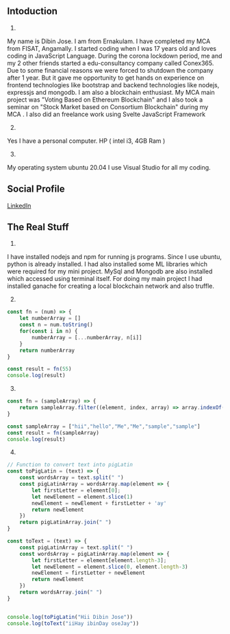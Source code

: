 ## Intoduction
1.
My name is Dibin Jose. I am from Ernakulam. I have completed my MCA from FISAT, Angamally. I started coding when I was 17 years old and loves coding in JavaScript Language. During the corona lockdown  period, me and my 2 other friends started a edu-consultancy company called Conex365. Due to some financial reasons we were forced to shutdown the company after 1 year. But it gave me opportunity to get hands on experience on frontend technologies like bootstrap and backend technologies like nodejs, expressjs and mongodb.
I am also a blockchain enthusiast. My MCA main project was "Voting Based on Ethereum Blockchain" and I also took a seminar on "Stock Market based on Consortium Blockchain" during my MCA .
I also did an freelance work using Svelte JavaScript Framework

2.
Yes I have a personal computer.
HP ( intel i3, 4GB Ram )

3.
My operating system ubuntu 20.04
I use Visual Studio for all my coding.

## Social Profile

[LinkedIn](www.linkedin.com/in/dibin-jose-ab63721b3)

## The Real Stuff
1.
I have installed nodejs and npm for running js programs.
Since I use ubuntu, python is already installed. I had also installed some ML libraries which were required for my mini project.
MySql and Mongodb are also installed which accessed using terminal itself.
For doing my main project I had installed ganache for creating a local blockchain network and also
truffle.

2.
```js
const fn = (num) => {
    let numberArray = []
    const n = num.toString()
    for(const i in n) {
        numberArray = [...numberArray, n[i]]
    }
    return numberArray
}

const result = fn(55)
console.log(result)
```

3.
```js
const fn = (sampleArray) => {
    return sampleArray.filter((element, index, array) => array.indexOf(element) === index)
}

const sampleArray = ["hii","hello","Me","Me","sample","sample"] 
const result = fn(sampleArray)
console.log(result)
```

4.
```js
// Function to convert text into pigLatin
const toPigLatin = (text) => {
    const wordsArray = text.split(" ")
    const pigLatinArray = wordsArray.map(element => {
        let firstLetter = element[0];
        let newElement = element.slice(1)
        newElement = newElement + firstLetter + 'ay'
        return newElement
    })
    return pigLatinArray.join(" ")
}

const toText = (text) => {
    const pigLatinArray = text.split(" ")
    const wordsArray = pigLatinArray.map(element => {
        let firstLetter = element[element.length-3];
        let newElement = element.slice(0, element.length-3)
        newElement = firstLetter + newElement
        return newElement
    })
    return wordsArray.join(" ")
}


console.log(toPigLatin("Hii Dibin Jose"))
console.log(toText("iiHay ibinDay oseJay"))
```